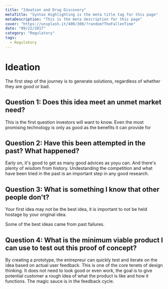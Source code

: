 ```yaml
---
title: "Ideation and Drug Discovery"
metaTitle: "Syntax Highlighting is the meta title tag for this page"
metaDescription: "This is the meta description for this page"
cover: "https://unsplash.it/400/300/?random?TheFallenTime"
date: "09/22/2017"
category: "Regulatory"
tags:
  - Regulatory
---
```

# Ideation

The first step of the journey is to generate solutions, regardless of whether they are good or bad.

## Question 1: Does this idea meet an unmet market need?

This is the first question investors will want to know. Even the most promising technology is only as good as the benefits it can provide for

## Question 2: Have this been attempted in the past? What happened?

Early on, it's good to get as many good advices as yoyu can. And there's plenty of wisdom from history. Undestanding the competition and what have been tried in the past is an important step in any good research.

## Question 3: What is something I know that other people don't?

Your first idea may not be the best idea, it is important to not be held hostage by your original idea.

Some of the best ideas came from past failures.

## Question 4: What is the minimum viable product I can use to test out this proof of concept?

By creating a prototype, the entrepreur can quickly test and iterate on the idea based on actual user feedback. This is one of the core tenets of design thinking. It does not need to look good or even work, the goal is to give potential customer a rough idea of what the product is like and how it functions. The magic sauce is in the feedback cycle.
